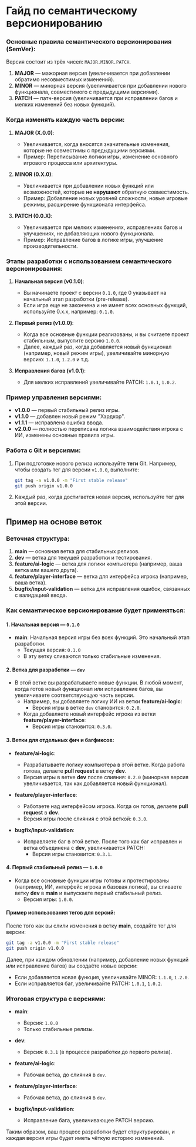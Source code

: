 # Гайд по  семантическому версионированию

### Основные правила семантического версионирования (SemVer):
Версия состоит из трёх чисел: `MAJOR.MINOR.PATCH`.

1. **MAJOR** — мажорная версия (увеличивается при добавлении обратимо несовместимых изменений).
2. **MINOR** — минорная версия (увеличивается при добавлении нового функционала, совместимого с предыдущими версиями).
3. **PATCH** — патч-версия (увеличивается при исправлении багов и мелких изменений без новых функций).

### Когда изменять каждую часть версии:

1. **MAJOR (X.0.0)**:
   - Увеличивается, когда вносятся значительные изменения, которые не совместимы с предыдущими версиями.
   - Пример: Переписывание логики игры, изменение основного игрового процесса или архитектуры.

2. **MINOR (0.X.0)**:
   - Увеличивается при добавлении новых функций или возможностей, которые **не нарушают** обратную совместимость.
   - Пример: Добавление новых уровней сложности, новые игровые режимы, расширение функционала интерфейса.

3. **PATCH (0.0.X)**:
   - Увеличивается при мелких изменениях, исправлениях багов и улучшениях, не добавляющих нового функционала.
   - Пример: Исправление багов в логике игры, улучшение производительности.

### Этапы разработки с использованием семантического версионирования:

1. **Начальная версия (v0.1.0)**:
   - Вы начинаете проект с версии `0.1.0`, где 0 указывает на начальный этап разработки (pre-release).
   - Если игра еще не закончена и не имеет всех основных функций, используйте 0.x.x, например: `0.1.0`.

2. **Первый релиз (v1.0.0)**:
   - Когда все основные функции реализованы, и вы считаете проект стабильным, выпустите версию `1.0.0`.
   - Далее, каждый раз, когда добавляется новый функционал (например, новый режим игры), увеличивайте минорную версию: `1.1.0`, `1.2.0` и т.д.

3. **Исправления багов (v1.0.1)**:
   - Для мелких исправлений увеличивайте PATCH: `1.0.1`, `1.0.2`.

### Пример управления версиями:
- **v1.0.0** — первый стабильный релиз игры.
- **v1.1.0** — добавлен новый режим "Хардкор".
- **v1.1.1** — исправлена ошибка ввода.
- **v2.0.0** — полностью переписана логика взаимодействия игрока с ИИ, изменены основные правила игры.

### Работа с Git и версиями:
1. При подготовке нового релиза используйте **теги** Git. Например, чтобы создать тег для версии `v1.0.0`, выполните:
   ```bash
   git tag -a v1.0.0 -m "First stable release"
   git push origin v1.0.0
   ```

2. Каждый раз, когда достигается новая версия, используйте тег для этой версии.


## Пример на основе веток

### Веточная структура:

1. **main** — основная ветка для стабильных релизов.
2. **dev** — ветка для текущей разработки и тестирования.
3. **feature/ai-logic** — ветка для логики компьютера (например, ваша ветка или вашего друга).
4. **feature/player-interface** — ветка для интерфейса игрока (например, ваша ветка).
5. **bugfix/input-validation** — ветка для исправления ошибок, связанных с валидацией ввода.

### Как семантическое версионирование будет применяться:

#### 1. Начальная версия — `0.1.0`
- **main**: Начальная версия игры без всех функций. Это начальный этап разработки.
  - Текущая версия: `0.1.0`
  - В эту ветку сливаются только стабильные изменения.

#### 2. Ветка для разработки — `dev`
- В этой ветке вы разрабатываете новые функции. В любой момент, когда готов новый функционал или исправление багов, вы увеличиваете соответствующую часть версии.
  - Например, вы добавляете логику ИИ из ветки **feature/ai-logic**:
    - Версия игры в ветке `dev` становится: `0.2.0`.
  - Когда добавляете новый интерфейс игрока из ветки **feature/player-interface**:
    - Версия игры становится: `0.3.0`.

#### 3. Ветки для отдельных фич и багфиксов:
- **feature/ai-logic**:
  - Разрабатываете логику компьютера в этой ветке. Когда работа готова, делаете **pull request** в ветку **dev**.
  - Версия игры в ветке **dev** после слияния: `0.2.0` (минорная версия увеличивается, так как добавляется новый функционал).

- **feature/player-interface**:
  - Работаете над интерфейсом игрока. Когда он готов, делаете **pull request** в **dev**.
  - Версия игры после слияния с этой веткой: `0.3.0`.

- **bugfix/input-validation**:
  - Исправляете баг в этой ветке. После того как баг исправлен и ветка объединена с **dev**, увеличивается PATCH:
    - Версия игры становится: `0.3.1`.

#### 4. Первый стабильный релиз — `1.0.0`
- Когда все основные функции игры готовы и протестированы (например, ИИ, интерфейс игрока и базовая логика), вы сливаете ветку **dev** в **main** и выпускаете первый стабильный релиз.
  - Версия игры: `1.0.0`.

#### Пример использования тегов для версий:
После того как вы слили изменения в ветку **main**, создайте тег для версии:
```bash
git tag -a v1.0.0 -m "First stable release"
git push origin v1.0.0
```

Далее, при каждом обновлении (например, добавление новых функций или исправление багов) вы создаёте новые версии:
- Если добавляется новая функция, увеличивайте MINOR: `1.1.0`, `1.2.0`.
- Если исправляется баг, увеличивайте PATCH: `1.0.1`, `1.0.2`.

### Итоговая структура с версиями:
- **main**: 
  - Версия: `1.0.0`
  - Только стабильные релизы.
  
- **dev**:
  - Версия: `0.3.1` (в процессе разработки до первого релиза).

- **feature/ai-logic**:
  - Рабочая ветка, до слияния в `dev`.

- **feature/player-interface**:
  - Рабочая ветка, до слияния в `dev`.

- **bugfix/input-validation**:
  - Исправление бага, увеличивающее PATCH версию.

Таким образом, ваш процесс разработки будет структурирован, и каждая версия игры будет иметь чёткую историю изменений.